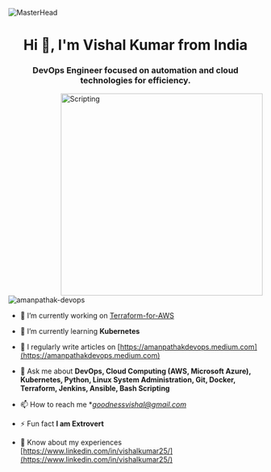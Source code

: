 ![MasterHead](https://cdn.dribbble.com/userupload/7725814/file/original-ad34e5a3d587a8a90b6586de67710225.gif)
<h1 align="center">Hi 👋, I'm Vishal Kumar from India</h1>

<h3 align="center">DevOps Engineer focused on automation and cloud technologies for efficiency.</h3>
<img align="right" alt="Scripting" width="400" src="https://cdn.dribbble.com/userupload/7725640/file/original-a2b82ab8779ece4c49df3672f7753ccb.gif">

<p align="left"> <img src="https://komarev.com/ghpvc/?username=amanpathak-devops&label=Profile%20views&color=0e75b6&style=flat" alt="amanpathak-devops" /> </p>

- 🔭 I’m currently working on [Terraform-for-AWS](https://github.com/AmanPathak-DevOps/Terraform-for-AWS)

- 🌱 I’m currently learning **Kubernetes**

- 📝 I regularly write articles on [https://amanpathakdevops.medium.com](https://amanpathakdevops.medium.com)

- 💬 Ask me about **DevOps, Cloud Computing (AWS, Microsoft Azure), Kubernetes, Python, Linux System Administration, Git, Docker, Terraform, Jenkins, Ansible, Bash Scripting**

- 📫 How to reach me **goodnessvishal@gmail.com*

- ⚡ Fun fact **I am Extrovert**

- 📄 Know about my experiences [https://www.linkedin.com/in/vishalkumar25/](https://www.linkedin.com/in/vishalkumar25/)
